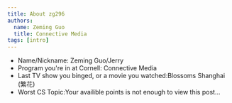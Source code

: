 ```yaml
---
title: About zg296
authors:
  name: Zeming Guo
  title: Connective Media
tags: [intro]
---
```


- Name/Nickname: Zeming Guo/Jerry
- Program you're in at Cornell: Connective Media
- Last TV show you binged, or a movie you watched:Blossoms Shanghai (繁花)
- Worst CS Topic:Your availible points is not enough to view this post...
